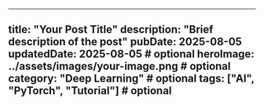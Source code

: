   ---
  title: "Your Post Title"
  description: "Brief description of the post"
  pubDate: 2025-08-05
  updatedDate: 2025-08-05 # optional
  heroImage: ../assets/images/your-image.png # optional
  category: "Deep Learning" # optional
  tags: ["AI", "PyTorch", "Tutorial"] # optional
  ---
